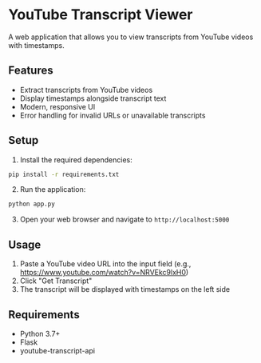 # YouTube Transcript Viewer

A web application that allows you to view transcripts from YouTube videos with timestamps.

## Features

- Extract transcripts from YouTube videos
- Display timestamps alongside transcript text
- Modern, responsive UI
- Error handling for invalid URLs or unavailable transcripts

## Setup

1. Install the required dependencies:
```bash
pip install -r requirements.txt
```

2. Run the application:
```bash
python app.py
```

3. Open your web browser and navigate to `http://localhost:5000`

## Usage

1. Paste a YouTube video URL into the input field (e.g., https://www.youtube.com/watch?v=NRVEkc9lxH0)
2. Click "Get Transcript"
3. The transcript will be displayed with timestamps on the left side

## Requirements

- Python 3.7+
- Flask
- youtube-transcript-api 